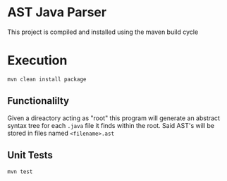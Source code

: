 # AST Java Parser

This project is compiled and installed using the maven build cycle

# Execution

`mvn clean install package`

## Functionalilty

Given a direactory acting as "root" this program will generate an abstract syntax
tree for each `.java` file it finds within the root. Said AST's will be stored 
in files named `<filename>.ast`

## Unit Tests

`mvn test`
